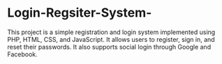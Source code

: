 # Login-Regsiter-System-
This project is a simple registration and login system implemented using PHP, HTML, CSS, and JavaScript. It allows users to register, sign in, and reset their passwords. It also supports social login through Google and Facebook.
